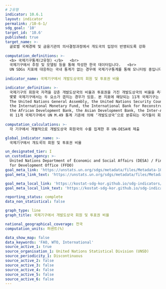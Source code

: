 ```yaml
---
# 2유형 
indicator: 10.6.1
layout: indicator
permalink: /10-6-1/
sdg_goal: '10'
target_id: '10.6'
published: true
target_name: >-
  글로벌 국제경제 및 금융기관의 의사결정과정에서 개도국의 입장이 반영되도록 강화
  
computation_definitions: >-
  <b> 국제기구통계(2유형) </b>   <br>
  국제기구에서 추정 및 모델링 등을 통해 작성한 한국 데이터입니다.   <br>
  UN SDGs 지표에 대응하는 국내 통계가 없는 경우에 국제기구통계를 통해 모니터링 중입니다. 
  
indicator_name: 국제기구에서 개발도상국의 회원 및 투표권 비율

indicator_definition: >-
  국제기구의 회원국 자격을 갖춘 개발도상국의 비율과 투표권을 가진 개발도상국의 비율을 측정함    <br>
  몇몇 국제기구에서는 두 요소가 겹치는 경우가 있음. 본 지표에 해당되는 11개 국제기구는 다음과 같음:  <br>
  The United Nations General Assembly, the United Nations Security Council, the United Nations Economic and Social Council, 
  the International Monetary Fund, the International Bank for Reconstruction and Development, the International Finance Corporation, 
  the African Development Bank, the Asian Development Bank, the Inter-American Development Bank, the World Trade Organisation, and the Financial Stability Board  <br>
  위 11개 국제기구에서 UN M.49 통계 기준에 의해 ‘개발도상국’으로 분류되는 국가들이 회원권이나 투표권을 가지고 있는지 여부를 확인 가능함
  
computation_calculations: >-
  각 기구에서 개별적으로 개발도상국 회원국의 수를 집계한 후 UN-DESA에 제출 

global_indicator_name: >-
  국제기구에서 개도국의 회원 및 투표권 비율

un_designated_tier: I
un_custodian_agency: >-
  United Nations Department of Economic and Social Affairs (DESA) / Financing
  for Development Office (FFDO)
goal_meta_link: 'https://unstats.un.org/sdgs/metadata/files/Metadata-10-06-01.pdf'
goal_meta_link_text: 'https://unstats.un.org/sdgs/metadata/files/Metadata-10-06-01.pdf'

goal_meta_local_link: 'https://kostat-sdg-kor.github.io/sdg-indicators/public/data/Metadata-10-06-01_KOR.pdf'
goal_meta_local_link_text: 'https://kostat-sdg-kor.github.io/sdg-indicators/public/data/Metadata-10-06-01_KOR.pdf'

reporting_status: complete
data_non_statistical: false

graph_type: line
graph_title: 국제기구에서 개발도상국 회원 및 투표권 비율

national_geographical_coverage: 전국
computation_units: 퍼센트(%)

data_show_map: false
data_keywords: 'FAO, WTO, International'
source_active_1: true
source_organisation_1: United Nations Statistical Division (UNSD)
source_periodicity_1: Discontinuous
source_active_2: false
source_active_3: false
source_active_4: false
source_active_5: false
source_active_6: false
---
```

